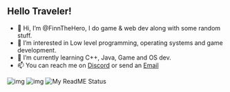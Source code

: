 ## Hello Traveler!

- 👋 Hi, I’m @FinnTheHero, I do game & web dev along with some random stuff.
- 👀 I’m interested in Low level programming, operating systems and game development.
- 🌱 I’m currently learning C++, Java, Game and OS dev.
- 📫 You can reach me on [Discord](https://discordapp.com/users/605852216162779146) or send an [Email](mailto:aleksandre.nozadze.1@iliauni.edu.ge)

![img](https://raw.githubusercontent.com/FinnTheHero/github-status/master/generated/languages.svg)
![img](https://raw.githubusercontent.com/FinnTheHero/github-status/master/generated/overview.svg)
![My ReadME Status](https://github-readme-stats.vercel.app/api?username=FinnTheHero&show_icons=true&theme=radical)
